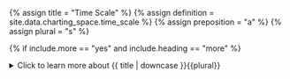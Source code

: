 <!--------------------------------------------- TITLE AND DEFINITION starts -->

{% assign title = "Time Scale" %}
{% assign definition = site.data.charting_space.time_scale %}
{% assign preposition = "a" %}
{% assign plural = "s" %}

<!--------------------------------------------- TITLE AND DEFINITION ends -->

{% if include.more == "yes" and include.heading == "more" %}
<details class='detailsCollapsible'><summary class='nobr'>Click to learn more about {{ title | downcase }}{{plural}}
</summary>
{% endif %}

{% if include.heading != "" and include.heading != "more" %}
{{include.heading}} {{title}}
{% endif %}

{% if include.icon != "no" %} 

{% if include.table == "yes" and include.icon != "no" %}
<table class='definitionTable'><tr><td>
{% endif %}

<img src='images/icons/{{include.icon}}{{ title | downcase | replace: " ", "-" }}.png' />

{% if include.table == "yes" and include.icon != "no" %}
</td><td>
{% endif %}

{% endif %}

{% if include.definition == "bold" %}
<strong>{{ definition }}</strong>
{% else %}
{% if include.definition != "no" %}
{{ definition }}
{% endif %}
{% endif %}

{% if include.table == "yes" and include.icon != "no" %}
</td></tr></table>
{% endif %}

{% if include.more == "yes" and include.content == "more" and include.heading != "more" %}
<details class='detailsCollapsible'><summary class='nobr'>Click to learn more about {{ title | downcase }}{{plural}}
</summary>
{% endif %}

{% if include.content != "no" %}

<!--------------------------------------------- CONTENT starts -->

{% if include.heading == "more" %}##{% else %}{{include.heading}}{% endif %}### Scale Minimum and Maximum Values

A time scale has a minimum and a maximum value. The minimum value is the value at the left border of the chart. The maximum, is the value at the right border of the chart.

In technical terms, the minimum and maximum scale values are constantly changing as, whenever you pan across the charts, you are directly affecting the minimum and maximum scale values. That said, the actual scale doesn't change when panning across a chart.

{% if include.heading == "more" %}##{% else %}{{include.heading}}{% endif %}### Automatic Scale

The system features an automatic adjustment of the scale, which is turned on by default in our shared workspaces. The scale may be automatic in its minimum value, in its maximum value, or both. 

When the scale is automatic in the minimum value, the scale is adjusted so that the chart shows all data from the beginning of the market. Panning the charts under such setting has the effect of compressing and decompressing the data against the left border of the chart.

When the scale is automatic in the maximum value, the scale is adjusted so that the chart shows all data until the end of the market. In such case, panning the charts has the effect of compressing and decompressing the data against the right border of the chart.

When the scale is automatic in both the minimum and maximum value, the scale is adjusted so that the chart shows the whole market. In such case, when you click and drag to pan the charts, the settings turns back to manual on both ends of the chart.

{% include note.html content="Having the time scale set to automatic by default helps finding the data as soon as it starts being processed the first time you run the Masters bot instances." %}

{% if include.heading == "more" %}##{% else %}{{include.heading}}{% endif %}### Manual Scale

The scale features a manual mode. When in manual mode the scale does not change, even if the minimum and maximum values change while panning through a chart. This is the natural state of the time scale. 

<!--------------------------------------------- CONTENT ends -->

{% endif %}

{% if include.charts != "" %}

{{include.charts}} Controlling the {{title}} from the Charts

<!--------------------------------------------- CHARTS starts -->

{{include.charts}}# Automatic Scale

**1. To change the automatic scale settings**, place the mouse pointer over the corresponding time box, press the <kbd>Shift</kbd> key and slowly scroll the wheel of the mouse. The action cycles through different possible scale automation settings. Notice a tiny green triangle below and/or above the rate scale icon. 

* A triangle pointing right means that the maximum value of the scale is automatic. 

* A triangle pointing left means that the minimum value of the scale is automatic.

* Both triangles present at the same time means that both minimum and maximum values are automatic.

* No triangle means that both minimum and maximum values are in manual mode.

{{include.charts}}# Manual Scale

**2. To adjust the scale**, make sure either or both minimum and maximum values are in manual mode. Place the mouse pointer over the time box and scroll the wheel of the mouse. The scale will increase or decrease accordingly, depending on which values are set to manual.

Notice that, while changing the scale, a number is displayed replacing the actual datetime. This is a reference value of the scale, that may serve for comparison purposes, with scales in other charts.

{% include note.html content="This action has no effect when both minimum and maximum values are set to automatic mode." %}

<!--------------------------------------------- CHARTS ends -->

{% endif %}

{% if include.more == "yes" and include.content != "more" and include.heading != "more" %}
<details class='detailsCollapsible'><summary class='nobr'>Click to learn more about {{ title | downcase }}{{plural}}
</summary>
{% endif %}

{% if include.adding != "" %}

{{include.adding}} Adding {{preposition}} {{title}} Node

<!--------------------------------------------- ADDING starts -->

To add a time scale, select *Add Time Scale* on the time machine node menu.

<!--------------------------------------------- ADDING ends -->

{% endif %}

{% if include.configuring != "" %}

{{include.configuring}} Configuring the {{title}}

<!--------------------------------------------- CONFIGURING starts -->

Select *Configure Rate Scale* on the menu to access the configuration.

```json
{
    "fromDate": "2019-05-02T20:07:50.872Z",
    "toDate": "2019-05-22T20:28:21.515Z",
    "autoMinScale": false,
    "autoMaxScale": false
}
```

* ```minValue``` is a date in the Epoch time format that represents the value of the scale at the left border of the chart.

* ```maxValue``` is a date in the Epoch time format that represents the value of the scale at the right border of the chart.

* ```autoMinScale``` sets the mode of the scale for the minimum value; ```true``` sets the value to automatic, ```false``` sets the value to manual. 

* ```autoMaxScale``` sets the mode of the scale for the maximum value; ```true``` sets the value to automatic, ```false``` sets the value to manual. 

{% include note.html content="The ```minValue``` and ```maxValue``` may be entered via the design space and the charts. Both input methods are synchronized and the resulting values are stored in the node." %}

<!--------------------------------------------- CONFIGURING ends -->

{% endif %}

{% if include.more == "yes" %}
</details>
{% endif %}